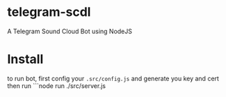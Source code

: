 # telegram-scdl

A Telegram Sound Cloud Bot using NodeJS

# Install

to run bot, first config your `.src/config.js` and generate you key and cert then run ```node run ./src/server.js
